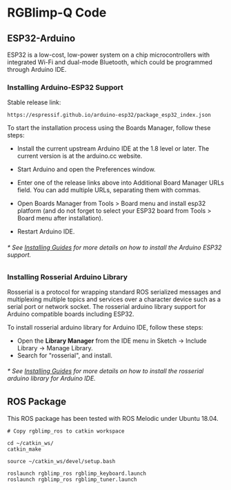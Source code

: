 # RGBlimp-Q Code

## ESP32-Arduino
ESP32 is a low-cost, low-power system on a chip microcontrollers with integrated Wi-Fi and dual-mode Bluetooth, which could be programmed through Arduino IDE. 

### Installing Arduino-ESP32 Support
Stable release link:
```
https://espressif.github.io/arduino-esp32/package_esp32_index.json
```
To start the installation process using the Boards Manager, follow these steps:
* Install the current upstream Arduino IDE at the 1.8 level or later. The current version is at the arduino.cc website.

* Start Arduino and open the Preferences window.

* Enter one of the release links above into Additional Board Manager URLs field. You can add multiple URLs, separating them with commas.

* Open Boards Manager from Tools > Board menu and install esp32 platform (and do not forget to select your ESP32 board from Tools > Board menu after installation).

* Restart Arduino IDE.

###### * See [Installing Guides](https://docs.espressif.com/projects/arduino-esp32/en/latest/installing.html) for more details on how to install the Arduino ESP32 support. 

### Installing Rosserial Arduino Library
Rosserial is a protocol for wrapping standard ROS serialized messages and multiplexing multiple topics and services over a character device such as a serial port or network socket. 
The rosserial arduino library support for Arduino compatible boards including ESP32. 

To install rosserial arduino library for Arduino IDE, follow these steps:
* Open the **Library Manager** from the IDE menu in Sketch -> Include Library -> Manage Library. 
* Search for "rosserial", and install. 

###### * See [Installing Guides](https://wiki.ros.org/rosserial_arduino/Tutorials/Arduino%20IDE%20Setup) for more details on how to install the rosserial arduino library for Arduino IDE. 

## ROS Package
This ROS package has been tested with ROS Melodic under Ubuntu 18.04. 
```
# Copy rgblimp_ros to catkin workspace

cd ~/catkin_ws/
catkin_make

source ~/catkin_ws/devel/setup.bash

roslaunch rgblimp_ros rgblimp_keyboard.launch
roslaunch rgblimp_ros rgblimp_tuner.launch
```